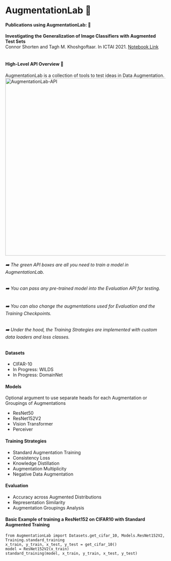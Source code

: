 # AugmentationLab 🧫
<h4> Publications using AugmentationLab: 📜 </h4>
<b>Investigating the Generalization of Image Classifiers with Augmented Test Sets</b><br />
Connor Shorten and Tagh M. Khoshgoftaar. In ICTAI 2021.
<a href = "https://github.com/CShorten/AugmentationZoo/blob/main/Notebooks/Investigating_Generalization.ipynb">Notebook Link</a>
<br /><br />
<h4> High-Level API Overview 🧰 </h4>
AugmentationLab is a collection of tools to test ideas in Data Augmentation.<br />
<img width="558" alt="AugmentationLab-API" src="https://user-images.githubusercontent.com/25864937/135115606-ad2123d6-2fa3-4901-8974-0635a7a51752.png">
<h6> ➡️ The green API boxes are all you need to train a model in AugmentationLab. </h6>
<h6> ➡️ You can pass any pre-trained model into the Evaluation API for testing. </h6>
<h6> ➡️ You can also change the augmentations used for Evaluation and the Training Checkpoints. </h6>
<h6> ➡️ Under the hood, the Training Strategies are implemented with custom data loaders and loss classes. </h6>

<h4> Datasets </h4>
    <ul>
        <li> CIFAR-10 </li>
        <li> In Progress: WILDS </li>
        <li> In Progress: DomainNet </li>
    </ul>
<h4> Models </h4>
<p> Optional argument to use separate heads for each Augmentation or Groupings of Augmentations </p>
    <ul>
      <li> ResNet50 </li>
      <li> ResNet152V2 </li>
      <li> Vision Transformer </li>
      <li> Perceiver </li>
    </ul>
<h4> Training Strategies </h4>
  <ul>
    <li> Standard Augmentation Training </li>
    <li> Consistency Loss </li>
    <li> Knowledge Distillation </li>
    <li> Augmentation Multiplicity </li>
    <li> Negative Data Augmentation </li>
  </ul>
<h4> Evaluation </h4>
  <ul>
    <li> Accuracy across Augmented Distributions </li>
    <li> Representation Similarity </li>
    <li> Augmentation Groupings Analysis </li>
  </ul>
  
<h4> Basic Example of training a ResNet152 on CIFAR10 with Standard Augmented Training </h4>
<code>from AugmentationLab import Datasets.get_cifar_10, Models.ResNet152V2, Training.standard_training</code><br>
<code>x_train, y_train, x_test, y_test = get_cifar_10()</code><br>
<code>model = ResNet152V2(x_train)</code><br>
<code>standard_training(model, x_train, y_train, x_test, y_test)</code><br>
